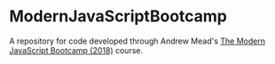 # ModernJavaScriptBootcamp
A repository for code developed through Andrew Mead's <a href="https://www.udemy.com/modern-javascript/">The Modern JavaScript Bootcamp (2018)</a> course.
